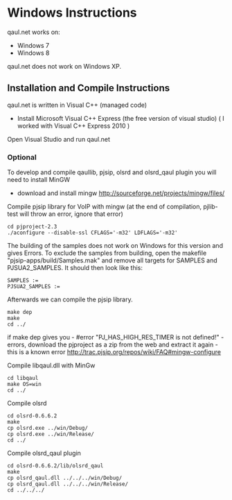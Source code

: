 Windows Instructions
====================

qaul.net works on:
* Windows 7
* Windows 8

qaul.net does not work on Windows XP.


Installation and Compile Instructions
--------------------------------------

qaul.net is written in Visual C++ (managed code)

* Install Microsoft Visual C++ Express (the free version of visual studio) 
  ( I worked with Visual C++ Express 2010 )

Open Visual Studio and run qaul.net

### Optional

To develop and compile qaullib, pjsip, olsrd and olsrd_qaul plugin you will need to install MinGW
* download and install mingw
  http://sourceforge.net/projects/mingw/files/

Compile pjsip library for VoIP with mingw
(at the end of compilation, pjlib-test will throw an error, ignore that error)
    
	cd pjproject-2.3
	./aconfigure --disable-ssl CFLAGS='-m32' LDFLAGS='-m32'
	
The building of the samples does not work on Windows for this version and gives Errors.
To exclude the samples from building, open the makefile "pjsip-apps/build/Samples.mak" and remove 
all targets for SAMPLES and PJSUA2_SAMPLES. It should then look like this:
	
    SAMPLES := 
    PJSUA2_SAMPLES := 

Afterwards we can compile the pjsip library.

	make dep
    make
	cd ../

if make dep gives you - #error "PJ_HAS_HIGH_RES_TIMER is not defined!" - errors, download the pjproject as a zip from
the web and extract it again - this is a known error http://trac.pjsip.org/repos/wiki/FAQ#mingw-configure

Compile libqaul.dll with MinGw

    cd libqaul
    make OS=win
    cd ../

Compile olsrd

    cd olsrd-0.6.6.2
    make
	cp olsrd.exe ../win/Debug/
	cp olsrd.exe ../win/Release/
	cd ../

Compile olsrd_qaul plugin

    cd olsrd-0.6.6.2/lib/olsrd_qaul
    make
	cp olsrd_qaul.dll ../../../win/Debug/
	cp olsrd_qaul.dll ../../../win/Release/
	cd ../../../

